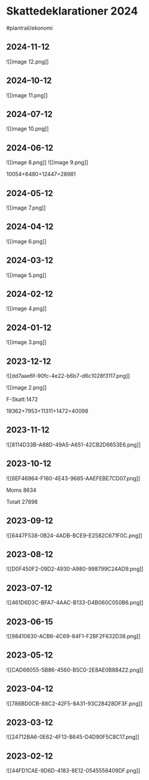 # Skattedeklarationer 2024

#plantrail/ekonomi



## 2024-11-12
![[image 12.png]]


## 2024–10-12
![[image 11.png]]

## 2024-07-12
![[image 10.png]]

## 2024-06-12
![[image 8.png]]
![[image 9.png]]

10054+6480+12447=28981

## 2024-05-12
![[image 7.png]]

## 2024-04-12
![[image 6.png]]


## 2024-03-12
![[image 5.png]]

## 2024-02-12
![[image 4.png]]

## 2024-01-12
![[image 3.png]]
## 2023-12-12
![[dd7aae6f-90fc-4e22-b6b7-d6c1028f3117.png]]

![[image 2.png]]

F-Skatt:1472

19362+7953+11311+1472=40098


## 2023-11-12
![[8114D33B-A88D-49A5-A651-42CB2D6653E6.png]]



## 2023-10-12
![[6EF46964-F160-4E43-9685-AAEFEBE7CD07.png]]

Moms 8634

Totalt 27898

## 2023-09-12
![[6447F538-0B24-4ADB-BCE9-E2582C671F0C.png]]


## 2023-08-12
![[D0F450F2-09D2-4930-A980-998799C24AD9.png]]


## 2023-07-12
![[461D6D3C-BFA7-4AAC-B133-D4B060C050B6.png]]

## 2023-06-15
![[98410630-ACB6-4C69-84F1-F2BF2F632D38.png]]


## 2023-05-12
![[CAD66055-5B86-4560-B5C0-2E8AE0B88422.png]]


## 2023-04-12
![[786BD0CB-88C2-42F5-8A31-93C28428DF3F.png]]


## 2023-03-12
![[24712BA6-0E62-4F13-B645-D4D90F5C8C17.png]]


## 2023-02-12

![[44FD1CAE-9D6D-4183-8E12-0545556409DF.png]]